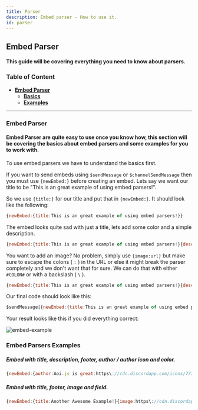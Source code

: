 ```yaml
---
title: Parser 
description: Embed parser - How to use it.
id: parser
---
```


## Embed Parser

#### This guide will be covering everything you need to know about parsers.

### Table of Content
  - **[Embed Parser][1]**
    - **[Basics][1]**
    - **[Examples][1]**

---

### Embed Parser
#### Embed Parser are quite easy to use once you know how, this section will be covering the basics about embed parsers and some examples for you to work with.

To use embed parsers we have to understand the basics first.

If you want to send embeds using `$sendMessage` or `$channelSendMessage` then you must use `{newEmbed:}` before creating an embed. Lets say we want our title to be "This is an great example of using embed parsers!". 

So we use `{title:}` for our title and put that in `{newEmbed:}`. It should look like the following:

```js
{newEmbed:{title:This is an great example of using embed parsers!}}
``` 

The embed looks quite sad with just a title, lets add some color and a simple description.

```js
{newEmbed:{title:This is an great example of using embed parsers!}{description:I love the color Red!}{color:Red}}
``` 

You want to add an image? No problem, simply use `{image:url}` but make sure to escape the colons ( `:` ) in the URL or else it might break the parser completely and we don't want that for sure. We can do that with either `#COLON#` or with a backslash ( `\` ).

```js
{newEmbed:{title:This is an great example of using embed parsers!}{description:I love the color Red!}{image:https\://cdn.discordapp.com/icons/773352845738115102/f6b0d1a62a83397976ea441c5377e6ad.png?size=128}{color:Red}}
``` 

Our final code should look like this:

```js
$sendMessage[{newEmbed:{title:This is an great example of using embed parsers!}{description:I love the color Red!}{image:https\://cdn.discordapp.com/icons/773352845738115102/f6b0d1a62a83397976ea441c5377e6ad.png?size=128}{color:Red}}]
```

Your result looks like this if you did everything correct:

![embed-example][embed-example]

### Embed Parsers Examples

##### Embed with title, description, footer, author / author icon  and color.

```js
{newEmbed:{author:Aoi.js is great:https\://cdn.discordapp.com/icons/773352845738115102/f6b0d1a62a83397976ea441c5377e6ad.png?size=128}{title:Awesome Example!}{description:I love embed parsers!}{footer:Example #1}{color:Blue}}
```

##### Embed with title, footer, image and field.

```js 
{newEmbed:{title:Another Awesome Example!}{image:https\://cdn.discordapp.com/icons/773352845738115102/f6b0d1a62a83397976ea441c5377e6ad.png?size=128}{field:This is a field title!:And a field description which is not inline!:no}{footer:Example #2}}
``` 


<!--- links -->
[1]: #embed-parsers
[2]: #parsers
[2.1]: #installing-packages
[2.2]: #basic-parser-examples
[2.3]: #parser-examples
[embed-example]: https://cdn.discordapp.com/attachments/1061712111052521493/1061764337691279460/image_3.png
[aoi-github]: https://github.com/akaruidevelopment/aoi.js#v6
[ayaka-parser]: https://github.com/usersatoshi/parsers#main
